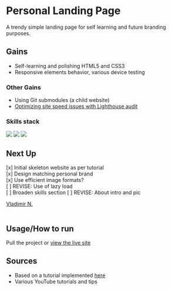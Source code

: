 # Personal Landing Page  
A trendy simple landing page for self learning and future branding purposes.<br>

<script src="https://platform.linkedin.com/badges/js/profile.js" async defer type="text/javascript"></script>

## Gains
- Self-learning and polishing HTML5 and CSS3
- Responsive elements behavior, various device testing
### Other Gains
- Using Git submodules (a child website)
- [Optimizing site speed issues with Lighthouse audit](https://pagespeed.web.dev/report?url=http%3A%2F%2Fwww.vnikolin.com%2F&form_factor=mobile)<br>

### Skills stack
![](https://img.shields.io/badge/HTML5-E34F26?style=for-the-badge&logo=html5&logoColor=white)
![](https://img.shields.io/badge/CSS3-1572B6?style=for-the-badge&logo=css3&logoColor=white)
![](https://img.shields.io/badge/JavaScript-323330?style=for-the-badge&logo=javascript&logoColor=F7DF1E)

## Next Up
[x] Initial skeleton website as per tutorial<br>
[x] Design matching personal brand<br>
[x] Use efficient image formats?<br>
[ ] REVISE: Use of lazy load<br>
[ ] Broaden skills section
[ ] REVISE: About intro and pic

<div class="badge-base LI-profile-badge" data-locale="en_US" data-size="large" data-theme="dark" data-type="HORIZONTAL" data-vanity="vnikolin" data-version="v1"><a class="badge-base__link LI-simple-link" href="https://il.linkedin.com/in/vnikolin?trk=profile-badge">Vladimir N.</a></div>
              
<br>



## Usage/How to run
Pull the project or [view the live site](http://www.vnikolin.com/)

## Sources
- Based on a tutorial implemented [here](https://www.vnikolin.com/responsive_website_doodle/index.html)
- Various YouTube tutorials and tips
